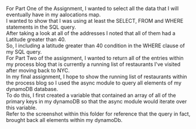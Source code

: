 For Part One of the Assignment, I wanted to select all the data that I will eventually have in my aalocations map.
<br /> I wanted to show that I was using at least the SELECT, FROM and WHERE statements in the SQL query.
<br /> After taking a look at all of the addresses I noted that all of them had a Latitude greater than 40. 
<br /> So, I including a latitude greater than 40 condition in the WHERE clause of my SQL query. 
<br /> For Part Two of the assignment, I wanted to return all of the entries within my process blog that is currently a running list of restaurants I've visited after moving back to NYC. 
<br /> In my final assignment, I hope to show the running list of restaurants within the process blog so I used the async module to query all elements of my dynamoDB database.
<br /> To do this, I first created a variable that contained an array of all of the primary keys in my dynamoDB so that the async module would iterate over this variable. 
<br /> Refer to the screenshot within this folder for reference that the query in fact, brought back all elements within my dynamoDb.

